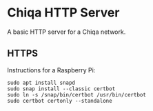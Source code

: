 # Chiqa HTTP Server

A basic HTTP server for a Chiqa network.

## HTTPS

Instructions for a Raspberry Pi:

```
sudo apt install snapd
sudo snap install --classic certbot
sudo ln -s /snap/bin/certbot /usr/bin/certbot
sudo certbot certonly --standalone
```
